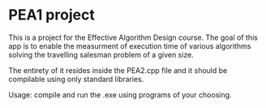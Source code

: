 # PEA1 project

This is a project for the Effective Algorithm Design course.
The goal of this app is to enable the measurment of execution time of various algorithms solving the travelling salesman problem of a given size.

The entirety of it resides inside the PEA2.cpp file and it should be compilable using only standard libraries.

Usage: compile and run the .exe using programs of your choosing.
